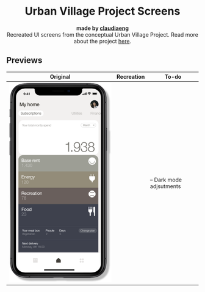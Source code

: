 <h1 align="center">Urban Village Project Screens</h1>
<div align="center"><strong>made by <a href="https://github.com/claudiaeng">claudiaeng</a></strong></div>
<div align="center">Recreated UI screens from the conceptual Urban Village Project. Read more about the project <a href ="https://www.urbanvillageproject.com">here</a>.</div>

## Previews

| Original | Recreation | To-do |
|--|--|--|
| ![](/Screenshots/screen1.png) | | – Dark mode adjsutments |

